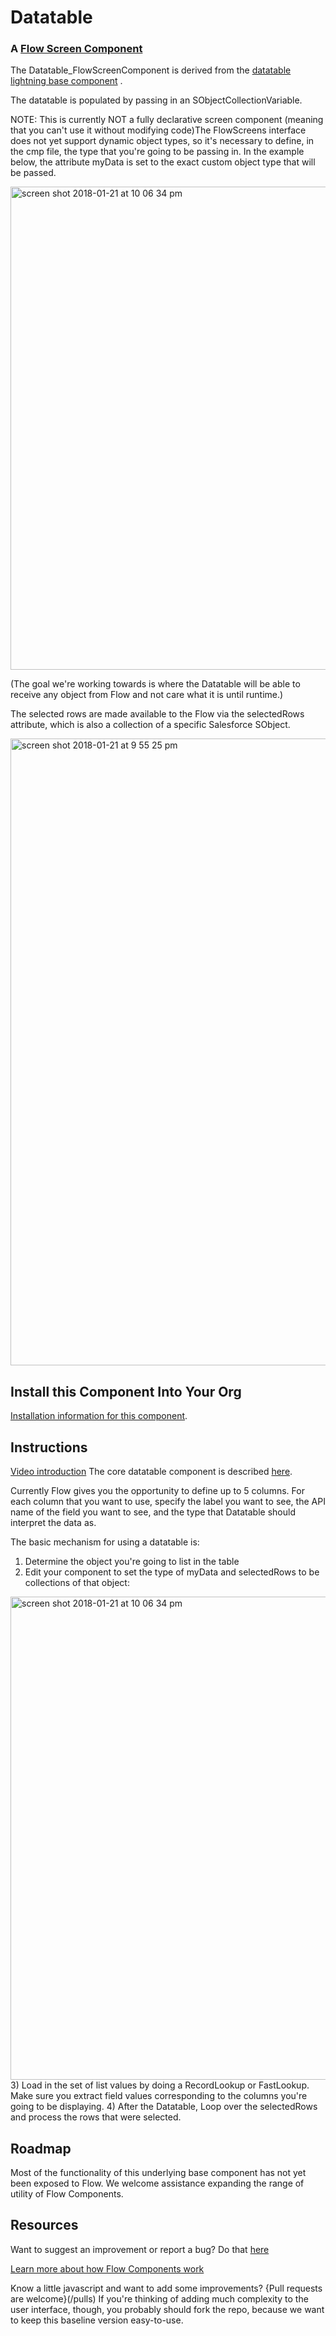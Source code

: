 

# Datatable #

### A [Flow Screen Component](flow_screen_components/README.md)  ###

The Datatable_FlowScreenComponent is derived from the [datatable lightning base component](https://developer.salesforce.com/docs/atlas.en-us.lightning.meta/lightning/aura_compref_lightning_datatable.htm) .

The datatable is populated by passing in an SObjectCollectionVariable. 

NOTE: This is  currently NOT a fully declarative screen component (meaning that you can't use it without modifying code)The FlowScreens interface does not yet support dynamic object types, so it's necessary to define, in the cmp file, the type that you're going to be passing in. In the example below, the attribute myData is set to the exact custom object type that will be passed.

<img width="773" alt="screen shot 2018-01-21 at 10 06 34 pm" src="https://user-images.githubusercontent.com/3140883/35207368-690c34c6-fef7-11e7-96cb-eaad11cef0e5.png">

(The goal we're working towards is where the Datatable will be able to receive any object from Flow and not care what it is until runtime.)

The selected rows are made available to the Flow via the selectedRows attribute, which is also a collection of a specific Salesforce SObject.

<img width="1003" alt="screen shot 2018-01-21 at 9 55 25 pm" src="https://user-images.githubusercontent.com/3140883/35207085-dada1e44-fef5-11e7-82cf-4c4edf8a2060.png">


## Install this Component Into Your Org ##

[Installation information for this component](https://sites.google.com/view/flowunofficial/flow-screen-components/datatable).


## Instructions ##

[Video introduction](https://youtu.be/UUcBkpYhYUg)
The core datatable component is described [here](https://developer.salesforce.com/docs/atlas.en-us.lightning.meta/lightning/aura_compref_lightning_datatable.htm).

Currently Flow gives you the opportunity to define up to 5 columns. For each column that you want to use, specify the label you want to see, the API name of the field you want to see, and the type that Datatable should interpret the data as.

The basic mechanism for using a datatable is:
1) Determine the object you're going to list in the table
2) Edit your component to set the type of myData and selectedRows to be collections of that object:
<img width="773" alt="screen shot 2018-01-21 at 10 06 34 pm" src="https://user-images.githubusercontent.com/3140883/35207368-690c34c6-fef7-11e7-96cb-eaad11cef0e5.png">
3) Load in the set of list values by doing a RecordLookup or FastLookup. Make sure you extract field values corresponding to the columns you're going to be displaying.
4) After the Datatable, Loop over the selectedRows and process the rows that were selected.


## Roadmap ##

Most of the functionality of this underlying base component has not yet been exposed to Flow. We welcome assistance expanding the range of utility of Flow Components.

## Resources ##

Want to suggest an improvement or report a bug? Do that [here](https://github.com/alexed1/LightningFlowComponents/issues)

[Learn more about how Flow Components work](/README.md)

Know a little javascript and want to add some improvements? {Pull requests are welcome}(/pulls) If you're thinking of adding much complexity to the user interface, though, you probably should fork the repo, because we want to keep this baseline version easy-to-use.
